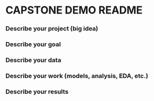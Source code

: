 # CAPSTONE DEMO README

### Describe your project (big idea)

### Describe your goal

### Describe your data

### Describe your work (models, analysis, EDA, etc.)

### Describe your results
